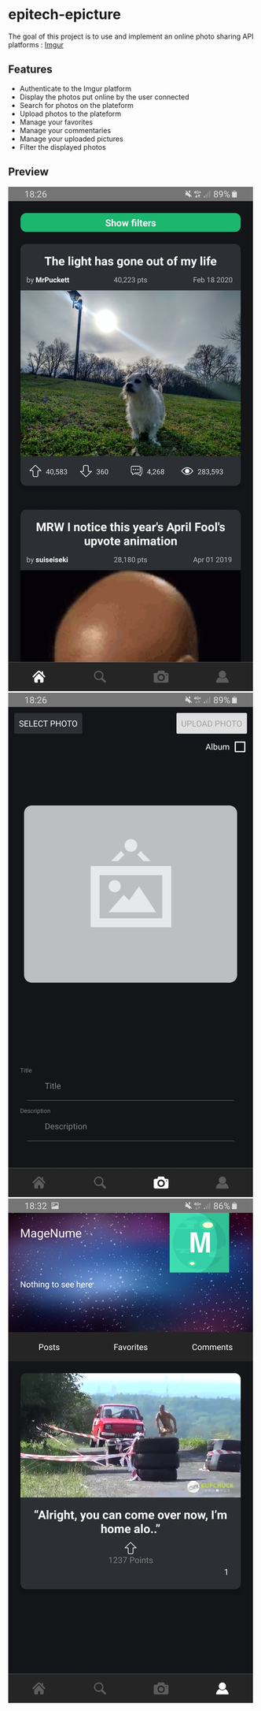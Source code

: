 # epitech-epicture

The goal of this project is to use and implement an online photo sharing API platforms : [Imgur](https://imgur.com)

## Features

- Authenticate to the Imgur platform
- Display the photos put online by the user connected
- Search for photos on the plateform
- Upload photos to the plateform
- Manage your favorites
- Manage your commentaries
- Manage your uploaded pictures
- Filter the displayed photos

## Preview
![alt home](https://github.com/KylianCadet/epitech-epicture/blob/master/github/home.jpg?raw=true)
![alt upload](https://github.com/KylianCadet/epitech-epicture/blob/master/github/upload.jpg?raw=true)
![alt profile](https://github.com/KylianCadet/epitech-epicture/blob/master/github/profile.jpg?raw=true)

